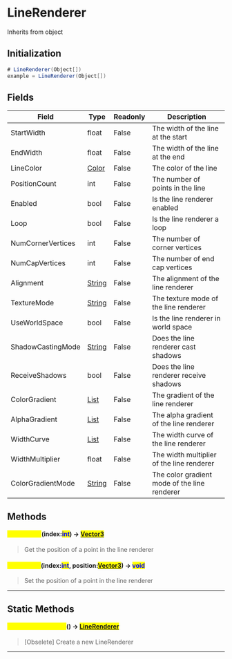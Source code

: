 # LineRenderer
Inherits from object
## Initialization
```csharp
# LineRenderer(Object[])
example = LineRenderer(Object[])
```
## Fields
|Field|Type|Readonly|Description|
|---|---|---|---|
|StartWidth|float|False|The width of the line at the start|
|EndWidth|float|False|The width of the line at the end|
|LineColor|[Color](../objects/Color.md)|False|The color of the line|
|PositionCount|int|False|The number of points in the line|
|Enabled|bool|False|Is the line renderer enabled|
|Loop|bool|False|Is the line renderer a loop|
|NumCornerVertices|int|False|The number of corner vertices|
|NumCapVertices|int|False|The number of end cap vertices|
|Alignment|[String](../static/String.md)|False|The alignment of the line renderer|
|TextureMode|[String](../static/String.md)|False|The texture mode of the line renderer|
|UseWorldSpace|bool|False|Is the line renderer in world space|
|ShadowCastingMode|[String](../static/String.md)|False|Does the line renderer cast shadows|
|ReceiveShadows|bool|False|Does the line renderer receive shadows|
|ColorGradient|[List](../objects/List.md)|False|The gradient of the line renderer|
|AlphaGradient|[List](../objects/List.md)|False|The alpha gradient of the line renderer|
|WidthCurve|[List](../objects/List.md)|False|The width curve of the line renderer|
|WidthMultiplier|float|False|The width multiplier of the line renderer|
|ColorGradientMode|[String](../static/String.md)|False|The color gradient mode of the line renderer|
## Methods
#### <mark style="color:yellow;">GetPosition</mark>(index:<mark style="color:blue;">int</mark>) -> <mark style="color:blue;">[Vector3](../objects/Vector3.md)</mark>
> Get the position of a point in the line renderer

#### <mark style="color:yellow;">SetPosition</mark>(index:<mark style="color:blue;">int</mark>, position:<mark style="color:blue;">[Vector3](../objects/Vector3.md)</mark>) -> <mark style="color:blue;">void</mark>
> Set the position of a point in the line renderer


---

## Static Methods
#### <mark style="color:yellow;">CreateLineRenderer</mark>() -> <mark style="color:blue;">[LineRenderer](../objects/LineRenderer.md)</mark>
> [Obselete] Create a new LineRenderer


---

